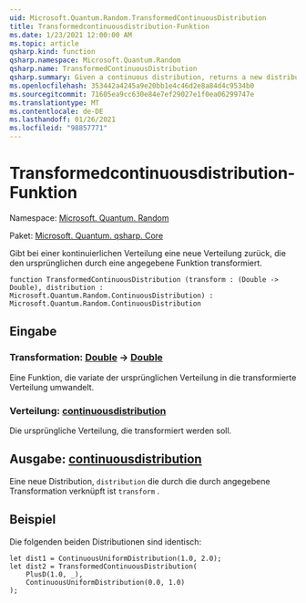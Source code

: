 ```yaml
---
uid: Microsoft.Quantum.Random.TransformedContinuousDistribution
title: Transformedcontinuousdistribution-Funktion
ms.date: 1/23/2021 12:00:00 AM
ms.topic: article
qsharp.kind: function
qsharp.namespace: Microsoft.Quantum.Random
qsharp.name: TransformedContinuousDistribution
qsharp.summary: Given a continuous distribution, returns a new distribution that transforms the original by a given function.
ms.openlocfilehash: 353442a4245a9e20bb1e4c46d2e8a84d4c9534b0
ms.sourcegitcommit: 71605ea9cc630e84e7ef29027e1f0ea06299747e
ms.translationtype: MT
ms.contentlocale: de-DE
ms.lasthandoff: 01/26/2021
ms.locfileid: "98857771"
---
```

# <a name="transformedcontinuousdistribution-function"></a>Transformedcontinuousdistribution-Funktion

Namespace: [Microsoft. Quantum. Random](xref:Microsoft.Quantum.Random)

Paket: [Microsoft. Quantum. qsharp. Core](https://nuget.org/packages/Microsoft.Quantum.QSharp.Core)


Gibt bei einer kontinuierlichen Verteilung eine neue Verteilung zurück, die den ursprünglichen durch eine angegebene Funktion transformiert.

```qsharp
function TransformedContinuousDistribution (transform : (Double -> Double), distribution : Microsoft.Quantum.Random.ContinuousDistribution) : Microsoft.Quantum.Random.ContinuousDistribution
```


## <a name="input"></a>Eingabe

### <a name="transform--double---double"></a>Transformation: [Double](xref:microsoft.quantum.lang-ref.double) -> [Double](xref:microsoft.quantum.lang-ref.double)

Eine Funktion, die variate der ursprünglichen Verteilung in die transformierte Verteilung umwandelt.


### <a name="distribution--continuousdistribution"></a>Verteilung: [continuousdistribution](xref:Microsoft.Quantum.Random.ContinuousDistribution)

Die ursprüngliche Verteilung, die transformiert werden soll.



## <a name="output--continuousdistribution"></a>Ausgabe: [continuousdistribution](xref:Microsoft.Quantum.Random.ContinuousDistribution)

Eine neue Distribution, `distribution` die durch die durch angegebene Transformation verknüpft ist `transform` .

## <a name="example"></a>Beispiel

Die folgenden beiden Distributionen sind identisch:

```qsharp
let dist1 = ContinuousUniformDistribution(1.0, 2.0);
let dist2 = TransformedContinuousDistribution(
    PlusD(1.0, _),
    ContinuousUniformDistribution(0.0, 1.0)
);
```